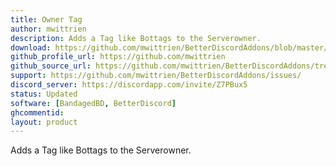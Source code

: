 ```yaml
---
title: Owner Tag
author: mwittrien
description: Adds a Tag like Bottags to the Serverowner.
download: https://github.com/mwittrien/BetterDiscordAddons/blob/master/Plugins/OwnerTag/OwnerTag.plugin.js
github_profile_url: https://github.com/mwittrien
github_source_url: https://github.com/mwittrien/BetterDiscordAddons/tree/master/Plugins/OwnerTag
support: https://github.com/mwittrien/BetterDiscordAddons/issues/
discord_server: https://discordapp.com/invite/Z7PBux5
status: Updated
software: [BandagedBD, BetterDiscord]
ghcommentid:
layout: product
---
```

Adds a Tag like Bottags to the Serverowner.